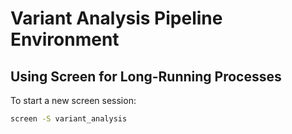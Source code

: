 # Variant Analysis Pipeline Environment

## Using Screen for Long-Running Processes

To start a new screen session:
```bash
screen -S variant_analysis
